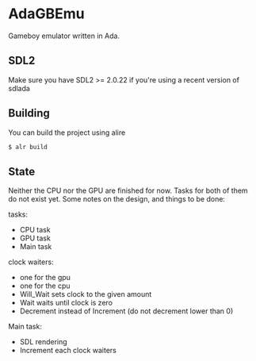 # AdaGBEmu

Gameboy emulator written in Ada.

## SDL2

Make sure you have SDL2 >= 2.0.22 if you're using a recent version of sdlada

## Building

You can build the project using alire

```sh
$ alr build
```

## State

Neither the CPU nor the GPU are finished for now. Tasks for both of them do
not exist yet. Some notes on the design, and things to be done:

tasks:
 - CPU task
 - GPU task
 - Main task

clock waiters:
 - one for the gpu
 - one for the cpu
 - Will_Wait sets clock to the given amount
 - Wait waits until clock is zero
 - Decrement instead of Increment (do not decrement lower than 0)

Main task:
 - SDL rendering
 - Increment each clock waiters
